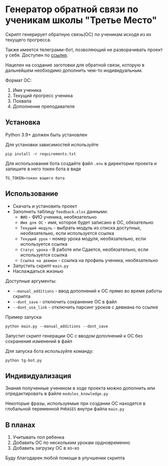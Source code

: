 # Генератор обратной связи по ученикам школы "Третье Место"
Скрипт генерирует обратную связь(ОС) по ученикам исходя из их текущего прогресса.

Также имеется телеграмм-бот, позволяющий не разворачивать проект у себя. Доступен по [ссылке](https://t.me/third_place_feedback_bot).

Нацелен на создание заготовки для обратной связи, которую в дальнейшем необходимо дополнить чем-то индивидуальным.

Формат ОС:
1. Имя ученика
2. Текущий прогресс ученика
3. Похвала
4. Дополнение преподавателя
## Установка
Python 3.9+ должен быть установлен

Для установки зависимостей используйте
```commandline
pip install -r requirements.txt
```

Для использования бота создайте файл `.env` в директории проекта и запишите в него токен бота в виде
```
TG_TOKEN=токен вашего бота
```

## Использование
- Скачать и установить проект
- Заполнить таблицу `feedback.xlsx` данными:
  - `ФИО` - ФИО ученика, необязательно
  - `Имя для ОС` - имя, которое будет записано в ОС, обязательно
  - `Текущий модуль` - выбрать модуль из списка доступных, необязательно, если используется ссылка
  - `Текущий урок` - номер урока модуля, необязательно, если используется ссылка
  - `Статус урока` - В работе или Сдается, необязательно, если используется ссылка
  - `Ссылка на девман` - ссылка на профиль ученика, необязательно
- Запустить скрипт `main.py`
- Наслаждаться жизнью

Доступные аргументы:
- `--manual_additions` - ввод дополнений к ОС прямо во время работы скрипта
- `--dont_save` - отключить сохранение ОС в файл
- `--dont_use_link` - отключить парсинг уроков с девмана по ссылке

Пример запуска:
```commandline
python main.py --manual_additions --dont_save
```
Запустит скрипт генерации ОС с вводом дополнений к ОС без сохранения изменений в файл


Для запуска бота используйте команду:
```commandline
python tg-bot.py
```
## Индивидуализация
Знания полученные учеником в ходе проекта можно дополнить или отредактировать в файле `modules_knowledge.py`

Некоторые фразы, используемые при создании ОС находятся в глобальной переменной `PHRASES` внутри файла `main.py`

## В планах
1) Учитывать пол ребенка
2) Добавить ОС по нескольким урокам ордновременно
3) Добавить загрузку ОС в хо-хо

Буду благодарен любой помощи в улучшении скрипта